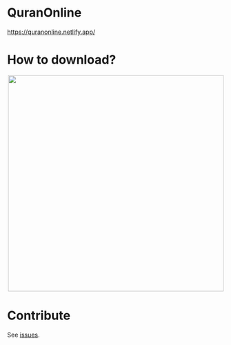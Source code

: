 # QuranOnline
https://quranonline.netlify.app/

# How to download?  
<p>
<p align="center">
  <img src="https://github.com/SaidRH/QuranOnline/blob/master/images/howtodownload.gif" width="500">  
<p>
  
# Contribute  

See [issues](https://github.com/SaidRH/QuranOnline/issues).
